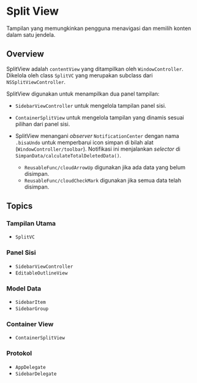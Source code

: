 # Split View

Tampilan yang memungkinkan pengguna menavigasi dan memilih konten dalam satu jendela.

## Overview

SplitView adalah `contentView` yang ditampilkan oleh ``WindowController``. Dikelola oleh class ``SplitVC`` yang merupakan subclass dari `NSSplitViewController`.

SplitView digunakan untuk menampilkan dua panel tampilan:
- ``SidebarViewController`` untuk mengelola tampilan panel sisi.
- ``ContainerSplitView`` untuk mengelola tampilan yang dinamis sesuai pilihan dari panel sisi.

- SplitView menangani *observer* `NotificationCenter` dengan nama `.bisaUndo` untuk memperbarui icon simpan di bilah alat (``WindowController/toolbar``). Notifikasi ini menjalankan *selector* di ``SimpanData/calculateTotalDeletedData()``.
    - ``ReusableFunc/cloudArrowUp`` digunakan jika ada data yang belum disimpan.
    - ``ReusableFunc/cloudCheckMark`` digunakan jika semua data telah disimpan.

## Topics

### Tampilan Utama
- ``SplitVC``

### Panel Sisi
- ``SidebarViewController``
- ``EditableOutlineView``

### Model Data
- ``SidebarItem``
- ``SidebarGroup``

### Container View
- ``ContainerSplitView``

### Protokol
- ``AppDelegate``
- ``SidebarDelegate``

